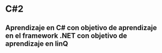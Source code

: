 # C#2

## Aprendizaje en C# con objetivo de aprendizaje en el framework .NET con objetivo de aprendizaje en linQ
